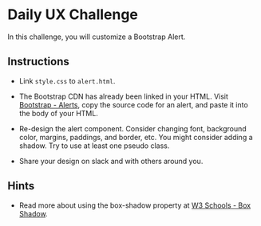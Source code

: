 # Daily UX Challenge

In this challenge, you will customize a Bootstrap Alert.

## Instructions

- Link `style.css` to `alert.html`.

- The Bootstrap CDN has already been linked in your HTML.  Visit [Bootstrap - Alerts](https://getbootstrap.com/docs/4.0/components/alerts/), copy the source code for an alert, and paste it into the body of your HTML.

- Re-design the alert component.  Consider changing font, background color, margins, paddings, and border, etc.  You might consider adding a shadow.  Try to use at least one pseudo class.

- Share your design on slack and with others around you.

## Hints

- Read more about using the box-shadow property at [W3 Schools - Box Shadow](https://www.w3schools.com/cssref/css3_pr_box-shadow.asp).
